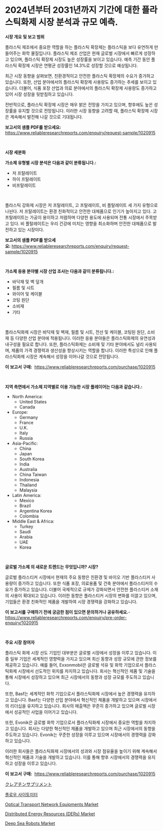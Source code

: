<p><h1>2024년부터 2031년까지 기간에 대한 플라스틱화제 시장 분석과 규모 예측.</h1></p><p><strong>시장 개요 및 보고 범위</strong></p>
<p><p>플라스틱 제조에서 중요한 역할을 하는 플라스틱 확장제는 플라스틱을 보다 유연하게 만들어주는 화학 물질입니다. 플라스틱 제조 산업은 현재 글로벌 시장에서 빠르게 성장하고 있으며, 플라스틱 확장제 시장도 높은 성장률을 보이고 있습니다. 예측 기간 동안 플라스틱 확장제 시장은 연평균 성장률인 14.3%로 성장할 것으로 예상됩니다.</p><p>최근 시장 동향을 살펴보면, 친환경적이고 안전한 플라스틱 확장제의 수요가 증가하고 있습니다. 또한, 산업 분야에서의 플라스틱 확장제 사용량도 증가하는 추세를 보이고 있습니다. 더불어, 식품 포장 산업과 의료 분야에서의 플라스틱 확장제 사용량도 증가하고 있어 시장 성장을 뒷받침하고 있습니다.</p><p>전반적으로, 플라스틱 확장제 시장은 매우 밝은 전망을 가지고 있으며, 향후에도 높은 성장률을 유지할 것으로 전망됩니다. 이러한 시장 동향을 고려할 때, 플라스틱 확장제 시장은 계속해서 발전해 나갈 것으로 기대됩니다.</p></p>
<p><strong>보고서의 샘플 PDF를 받으세요:</strong> <a href="https://www.reliableresearchreports.com/enquiry/request-sample/1020915">https://www.reliableresearchreports.com/enquiry/request-sample/1020915</a></p>
<p>&nbsp;</p>
<p><strong>시장 세분화</strong></p>
<p><strong>가소제 유형별 시장 분석은 다음과 같이 분류됩니다.:</strong></p>
<p><ul><li>저 프탈레이트</li><li>하이 프탈레이트</li><li>비프탈레이트</li></ul></p>
<p>&nbsp;</p>
<p><p>플라스틱 강화제 시장은 저 프탈레이트, 고 프탈레이트, 비 플탈레이트 세 가지 유형으로 나뉜다. 저 프탈레이트는 환경 친화적이고 안전한 대체품으로 인기가 높아지고 있다. 고 프탈레이트는 가공이 용이하고 저렴하며 다양한 용도에 사용되며 전통 시장에서 주목받고 있다. 비 플탈레이트는 우리 건강에 미치는 영향을 최소화하며 안전한 대체품으로 발전하고 있는 시장이다.</p></p>
<p><strong>보고서의 샘플 PDF를 받으세요:</strong>&nbsp;<a href="https://www.reliableresearchreports.com/enquiry/request-sample/1020915">https://www.reliableresearchreports.com/enquiry/request-sample/1020915</a></p>
<p>&nbsp;</p>
<p><strong> 가소제 응용 분야별 시장 산업 조사는 다음과 같이 분류됩니다.:</strong></p>
<p><ul><li>바닥재 및 벽 덮개</li><li>필름 및 시트</li><li>와이어 및 케이블</li><li>코팅 원단</li><li>소비재</li><li>기타</li></ul></p>
<p>&nbsp;</p>
<p><p>플라스틱화제 시장은 바닥재 및 벽재, 필름 및 시트, 전선 및 케이블, 코팅된 원단, 소비재 등 다양한 산업 분야에 적용됩니다. 이러한 응용 분야들은 플라스틱화제의 유연성과 내구성을 필요로 합니다. 또한, 플라스틱화제는 소비재 및 기타 분야에서도 널리 사용되며, 제품의 가격 경쟁력과 생산성을 향상시키는 역할을 합니다. 이러한 특성으로 인해 플라스틱화제 시장은 계속해서 성장을 이어나갈 것으로 전망됩니다.</p></p>
<p><strong>이 보고서 구매:</strong>&nbsp; <a href="https://www.reliableresearchreports.com/purchase/1020915">https://www.reliableresearchreports.com/purchase/1020915</a></p>
<p>&nbsp;</p>
<p><strong>지역 측면에서 가소제 지역별로 이용 가능한 시장 플레이어는 다음과 같습니다.:</strong></p>
<p><ul>
    <li>
        North America:
        <ul>
            <li>United States</li>
            <li>Canada</li>
        </ul>
    </li>
    <li>
        Europe:
        <ul>
            <li>Germany</li>
            <li>France</li>
            <li>U.K.</li>
            <li>Italy</li>
            <li>Russia</li>
        </ul>
    </li>
    <li>
        Asia-Pacific:
        <ul>
            <li>China</li>
            <li>Japan</li>
            <li>South Korea</li>
            <li>India</li>
            <li>Australia</li>
            <li>China Taiwan</li>
            <li>Indonesia</li>
            <li>Thailand</li>
            <li>Malaysia</li>
        </ul>
    </li>
    <li>
        Latin America:
        <ul>
            <li>Mexico</li>
            <li>Brazil</li>
            <li>Argentina Korea</li>
            <li>Colombia</li>
        </ul>
    </li>
    <li>
        Middle East & Africa:
        <ul>
            <li>Turkey</li>
            <li>Saudi</li>
            <li>Arabia</li>
            <li>UAE</li>
            <li>Korea</li>
        </ul>
    </li>
    </ul></p>
<p>&nbsp;</p>
<p><strong>글로벌 가소제 의 새로운 트렌드는 무엇입니까? 시장?</strong></p>
<p><p>글로벌 플라스티커 시장에서 현재의 주요 동향은 친환경 및 바이오 기반 플라스티커 사용량이 증가하고 있습니다. 또한 식품 포장, 의료용품 및 건축 분야에서 플라스티커의 수요가 증가하고 있습니다. 더불어 국제적으로 규제가 강화되면서 안전한 플라스티커 소재의 사용이 확대되고 있습니다. 이러한 동향은 플라스티커 시장의 변화를 이끌고 있으며, 기업들은 환경 친화적인 제품을 개발하여 시장 경쟁력을 강화하고 있습니다.</p></p>
<p><strong>이 보고서를 구매하기 전에 궁금한 점이 있으면 문의하거나 공유하세요.</strong>- <a href="https://www.reliableresearchreports.com/enquiry/pre-order-enquiry/1020915">https://www.reliableresearchreports.com/enquiry/pre-order-enquiry/1020915</a></p>
<p>&nbsp;</p>
<p><strong>주요 시장 참여자</strong></p>
<p><p>플라스틱 화제 시장 선도 기업인 대부분은 글로벌 시장에서 성장을 이루고 있습니다. 이 중 일부 기업은 세계적인 영향력을 가지고 있으며 최신 동향과 성장 규모에 관한 정보를 제공하고 있습니다. 예를 들어, Exxonmobil은 글로벌 석유 및 화학 기업으로서 플라스틱화제 시장에서 선도적인 위치를 차지하고 있습니다. 회사는 혁신적인 제품 및 기술을 통해 시장에서 성장하고 있으며 최근 시장에서의 동향과 성장 규모를 주도하고 있습니다.</p><p>또한, Basf는 세계적인 화학 기업으로서 플라스틱화제 시장에서 높은 경쟁력을 유지하고 있습니다. Basf는 다양한 산업 분야에서 혁신적인 제품을 개발하고 있으며 시장에서의 리더십을 유지하고 있습니다. 회사의 매출액은 꾸준히 증가하고 있으며 글로벌 시장에서 성공적인 사업을 이어가고 있습니다.</p><p>또한, Evonik은 글로벌 화학 기업으로서 플라스틱화제 시장에서 중요한 역할을 차지하고 있습니다. 회사는 다양한 혁신적인 제품을 개발하고 있으며 최근 시장에서의 동향을 주도하고 있습니다. Evonik는 꾸준한 성장을 이루고 있으며 시장에서의 경쟁력을 강화하고 있습니다. </p><p>이러한 회사들은 플라스틱화제 시장에서의 성과와 시장 점유율을 높이기 위해 계속해서 혁신적인 제품과 기술을 개발하고 있습니다. 이를 통해 향후 시장에서의 경쟁력을 유지하고 성장을 이루고 있습니다.</p></p>
<p><strong>이 보고서 구매:</strong>&nbsp;&nbsp;<a href="https://www.reliableresearchreports.com/purchase/1020915">https://www.reliableresearchreports.com/purchase/1020915</a></p>
<p><p><a href="https://github.com/ycmtqqhvk3273/Market-Research-Report-List-1/blob/main/1504714190584.md">クレアチンサプリメント</a></p><p><a href="https://github.com/lkwggful07722/Market-Research-Report-List-1/blob/main/3214927190369.md">플로우 사이토미터</a></p><p><a href="https://issuu.com/reportprime-2/docs/optical-transport-network-equipments-market-size-2">Optical Transport Network Equipments Market</a></p><p><a href="https://view.publitas.com/reportprime-1/distributed-energy-resources-ders-market-size-and-growth-market-segmentation-regional-and-country-breakdowns-and-market-trends-for-period-from-2024-2031/">Distributed Energy Resources (DERs) Market</a></p><p><a href="https://full-wildebeest-80b.notion.site/Deep-Sea-Robots-Market-Size-2024-2031-Global-Industrial-Analysis-Key-Geographical-Regions-Market-943136f7c7694ecf925b09e5f865cfbb">Deep Sea Robots Market</a></p></p>
